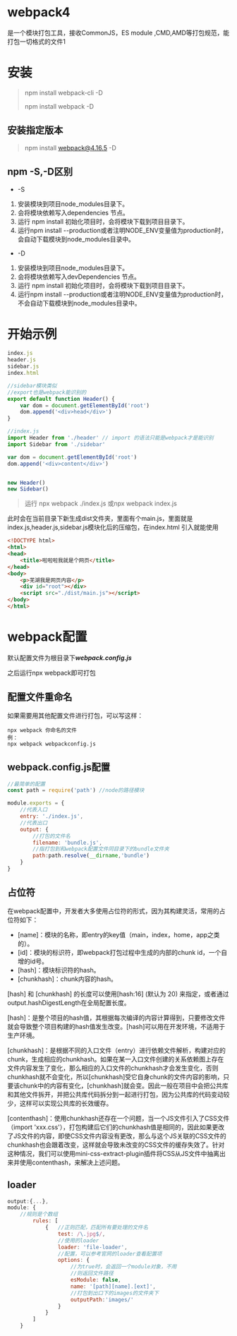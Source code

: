 # webpack4

是一个模块打包工具，接收CommonJS，ES module ,CMD,AMD等打包规范，能打包一切格式的文件1

# 安装

> npm install webpack-cli -D
>
> npm install webpack -D

## 安装指定版本

> npm install webpack@4.16.5 -D

## npm -S,-D区别

- -S

1. 安装模块到项目node_modules目录下。
2. 会将模块依赖写入dependencies 节点。
3. 运行 npm install 初始化项目时，会将模块下载到项目目录下。
4. 运行npm install --production或者注明NODE_ENV变量值为production时，会自动下载模块到node_modules目录中。

- -D

1. 安装模块到项目node_modules目录下。
2. 会将模块依赖写入devDependencies 节点。
3. 运行 npm install 初始化项目时，会将模块下载到项目目录下。
4. 运行npm install --production或者注明NODE_ENV变量值为production时，不会自动下载模块到node_modules目录中。

# 开始示例

``` javascript
index.js
header.js
sidebar.js
index.html
```

``` javascript
//sidebar模块类似
//export也是webpack能识别的
export default function Header() {
    var dom = document.getElementById('root')
    dom.append('<div>head</div>')
}

//index.js
import Header from './header' // import 的语法只能是webpack才是能识别
import Sidebar from './sidebar'

var dom = document.getElementById('root')
dom.append('<div>content</div>')


new Header()
new Sidebar()
```



> 运行 npx webpack ./index.js 或npx webpack index.js

此时会在当前目录下新生成dist文件夹，里面有个main.js，里面就是index.js,header.js,sidebar.js模块化后的压缩包，在index.html 引入就能使用

``` html
<!DOCTYPE html>
<html>
<head>
    <title>啦啦啦我就是个网页</title>
</head>
<body>
    <p>芜湖我是网页内容</p>
    <div id="root"></div>
    <script src="./dist/main.js"></script>
</body>
</html>
```

# webpack配置

默认配置文件为根目录下***webpack.config.js***

之后运行npx webpack即可打包

## 配置文件重命名

如果需要用其他配置文件进行打包，可以写这样：

```
npx webpack 你命名的文件
例：
npx webpack webpackconfig.js
```

## webpack.config.js配置

``` javascript
//最简单的配置
const path = require('path') //node的路径模块

module.exports = {
    //代表入口
    entry: './index.js',
    //代表出口
    output: {
        //打包的文件名
        filename: 'bundle.js',
        //指打包到和webpack配置文件同目录下的bundle文件夹
        path:path.resolve(__dirname,'bundle')
    }
}
```

## 占位符

在webpack配置中，开发者大多使用占位符的形式，因为其构建灵活，常用的占位符如下：

- [name]：模块的名称，即entry的key值（main，index，home，app之类的）。
- [id]：模块的标识符，即webpack打包过程中生成的内部的chunk id，一个自增的id号。
- [hash]：模块标识符的hash。
- [chunkhash]：chunk内容的hash。

[hash] 和 [chunkhash] 的长度可以使用[hash:16] (默认为 20) 来指定，或者通过output.hashDigestLength在全局配置长度。

[hash]：是整个项目的hash值，其根据每次编译的内容计算得到，只要修改文件就会导致整个项目构建的hash值发生改变。[hash]可以用在开发环境，不适用于生产环境。

[chunkhash]：是根据不同的入口文件（entry）进行依赖文件解析，构建对应的chunk，生成相应的chunkhash。如果在某一入口文件创建的关系依赖图上存在文件内容发生了变化，那么相应的入口文件的chunkhash才会发生变化，否则chunkhash就不会变化，所以[chunkhash]受它自身chunk的文件内容的影响，只要该chunk中的内容有变化，[chunkhash]就会变。因此一般在项目中会把公共库和其他文件拆开，并把公共库代码拆分到一起进行打包，因为公共库的代码变动较少，这样可以实现公共库的长效缓存。

[contenthash]：使用chunkhash还存在一个问题，当一个JS文件引入了CSS文件（import 'xxx.css'），打包构建后它们的chunkhash值是相同的，因此如果更改了JS文件的内容，即使CSS文件内容没有更改，那么与这个JS关联的CSS文件的chunkhash也会跟着改变，这样就会导致未改变的CSS文件的缓存失效了。针对这种情况，我们可以使用mini-css-extract-plugin插件将CSS从JS文件中抽离出来并使用contenthash，来解决上述问题。

## loader

``` javascript
output:{...},
module: {
    //规则是个数组
        rules: [
            {	//正则匹配，匹配所有要处理的文件名
                test: /\.jpg$/,
                //使用的loader
                loader: 'file-loader',
                //配置，可以参考官网的loader查看配置项
                options: {
                    //为true时，会返回一个module对象，不用
                    //则返回文件路径
                    esModule: false,
                    name: '[path][name].[ext]',
                    //打包到出口下的images的文件夹下
                    outputPath:'images/'
                }
            }
        ]
    }
```

